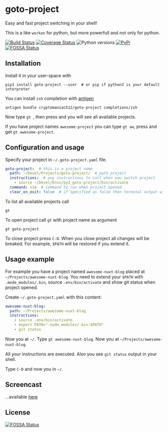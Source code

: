 goto-project
============
Easy and fast project switching in your shell!

This is a like `workon` for python, but more powerfull and not only for python.

[![Build Status](https://travis-ci.org/cryptomaniac512/goto-project.svg?branch=master)](https://travis-ci.org/cryptomaniac512/goto-project)
[![Coverage Status](https://coveralls.io/repos/github/cryptomaniac512/goto-project/badge.svg?branch=master)](https://coveralls.io/github/cryptomaniac512/goto-project?branch=master)
![Python versions](https://img.shields.io/badge/python-3.6-blue.svg)
[![PyPi](https://img.shields.io/badge/PyPi-0.1.0-yellow.svg)](https://pypi.python.org/pypi/goto-project)
[![FOSSA Status](https://app.fossa.io/api/projects/git%2Bgithub.com%2Fcryptomaniac512%2Fgoto-project.svg?type=shield)](https://app.fossa.io/projects/git%2Bgithub.com%2Fcryptomaniac512%2Fgoto-project?ref=badge_shield)

Installation
------------
Install it in your user-space with

``` shell
pip3 install goto-project --user  # or pip if python3 is your default interpreter
```

You can install `zsh` completion with [antigen](https://github.com/zsh-users/antigen)

``` shell
antigen bundle cryptomaniac512/goto-project completions/zsh
```
Now type `gt `, then press <TAB> and you will see all available projects.

If you have project names `awesome-project` you can type `gt aw`, press <TAB> and get `gt awesome-project`.

Configuration and usage
-----
Specify your project in `~/.goto-project.yaml` file.

``` yaml
goto-project:  # this is a project name
  path: ~/Devel/Projects/goto-project/  # path project
  instructions:  # any instructions to call when you switch project
    - source ~/Devel/Envs/py3_goto-project/bin/activate
  command: vim  # command to run when project opened
  clear_on_exit: false  # if specified as false then terminal output will not be cleared on project close
```

To list all available projects call

``` shell
gt
```

To open project call `gt` with project name as argument

``` shell
gt goto-project
```

To close project press `C-D`. When you close project all changes will be breaked. For example, `$PATH` will be restored if you extend it.

Usage example
-------
For example you have a project named `awesome-nuxt-blog` placed at `~/Projects/awesome-nuxt-blog`.
You need to extend your `$PATH` with `.mode_modules/.bin`, source `.env/bin/activate` and show git status when project opened.

Create `~/.goto-project.yaml` with this content:
``` yaml
awesome-nuxt-blog:
  path: ~/Projects/awesome-nuxt-blog
  instructions:
    - source .env/bin/activate
    - export PATH=".node_modules/.bin:$PATH"
    - git status
```

Now you at `~/`. Type `gt awesome-nuxt-blog`. Now you at `~/Projects/awesome-nuxt-blog`.

All your instructions are executed. Also you see `git status` output in your shell.

Type `C-D` and now you in `~/`.

Screencast
----------
...available [here](https://asciinema.org/a/149712)


## License
[![FOSSA Status](https://app.fossa.io/api/projects/git%2Bgithub.com%2Fcryptomaniac512%2Fgoto-project.svg?type=large)](https://app.fossa.io/projects/git%2Bgithub.com%2Fcryptomaniac512%2Fgoto-project?ref=badge_large)